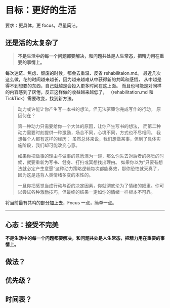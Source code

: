 # 目标：更好的生活

要求：更具体，更 focus，尽量简洁。

## 还是活的太复杂了

> **不是生活中的每一个问题都要解决，和问题共处是人生常态，把精力用在重要的事情上。**

每次迷茫、焦虑、颓废的时候，都会去重温、反省 rehabilitaion.md。
最近几次这么做，花的时间越来越长，因为越来越难从中获得新的共鸣和感悟，
从中越是得不到想要的东西，自己就越是会投入更多时间在这上面。
而且也可能是对同样的内容感到了厌倦，反正这样做的收益越来越低了，
（rehabilitation.md 和 TickTick）需要改变，找到新方法。

> 动力或许能让你产生写一本书的想法，但无法驱策你完成写作的行动。 原因何在？
>
> 第一种动力只需要给你一个大体的原因，让你产生写书的想法，
> 而第二种动力需要时刻提供一种激励，场合不同，心境不同，方式也不尽相同。
> 我想每个人都有这样的经历： 虽然总体来说，我们想做某事，但到了具体实施阶段，我们却可能改变心意。
>
> 如果你把做事的理由与做事的意愿混为一谈，那么你失去对后者的感觉的时候，就要重新为写书、健身、打扫或冥想找出理由。
> 如果你以为“只要有想法就必定产生意愿”这种动力策略逻辑每次都能奏效，那你恐怕就天真了，因为这是违背人类情绪多变的本性的。
>
> 一旦你把感觉当成行动与否的决定因素，你就彻底沦为了情绪的奴隶。你可以尝试各种激励技巧，但最终的结果一定如你的情绪一样根本不可靠。

将当前最有共鸣的部分加上去，Focus 一点，简单一点。

---

## 心态：接受不完美

**不是生活中的每一个问题都要解决，和问题共处是人生常态，把精力用在重要的事情上。**

## 做法？

## 优先级？

## 时间表？
